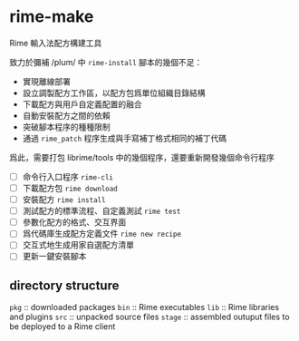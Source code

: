 # rime-make

Rime 輸入法配方構建工具

致力於彌補 /plum/ 中 `rime-install` 腳本的幾個不足：

  - 實現離線部署
  - 設立調製配方工作區，以配方包爲單位組織目錄結構
  - 下載配方與用戶自定義配置的融合
  - 自動安裝配方之間的依賴
  - 突破腳本程序的種種限制
  - 通過 `rime_patch` 程序生成與手寫補丁格式相同的補丁代碼

爲此，需要打包 librime/tools 中的幾個程序，還要重新開發幾個命令行程序

  - [ ] 命令行入口程序 `rime-cli`
  - [ ] 下載配方包 `rime download`
  - [ ] 安裝配方 `rime install`
  - [ ] 測試配方的標準流程、自定義測試 `rime test`
  - [ ] 參數化配方的格式、交互界面
  - [ ] 爲代碼庫生成配方定義文件 `rime new recipe`
  - [ ] 交互式地生成用家自選配方清單
  - [ ] 更新一鍵安裝腳本

## directory structure

`pkg` :: downloaded packages
`bin` :: Rime executables
`lib` :: Rime libraries and plugins
`src` :: unpacked source files
`stage` :: assembled outuput files to be deployed to a Rime client
